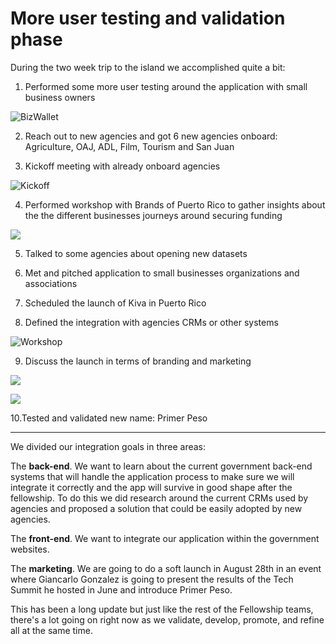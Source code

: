 # More user testing and validation phase

During the two week trip to the island we accomplished quite a bit:

1. Performed some more user testing around the application with small business owners

![BizWallet](http://cl.ly/XBXX/IMG_0146.jpg)

2. Reach out to new agencies and got 6 new agencies onboard: Agriculture, OAJ, ADL, Film, Tourism and San Juan

3. Kickoff meeting with already onboard agencies

![Kickoff](http://cl.ly/XBDP/IMG_0207.jpg)


4. Performed workshop with Brands of Puerto Rico to gather insights about the the different businesses journeys around securing funding

![](http://cl.ly/XAdb/IMG_0165.jpg)


5. Talked to some agencies about opening new datasets

6. Met and pitched application to small businesses organizations and associations

7. Scheduled the launch of Kiva in Puerto Rico

8. Defined the integration with agencies CRMs or other systems

![Workshop](http://cl.ly/XAyK/IMG_0148.jpg)


9. Discuss the launch in terms of branding and marketing

![](http://cl.ly/XBVV/IMG_2160.jpg)

![](http://cl.ly/XAm5/IMG_0240.jpg)


10.Tested and validated new name: Primer Peso

--------

We divided our integration goals in three areas:

The **back-end**. We want to learn about the current government back-end systems that will handle the application process to make sure we will integrate it correctly and the app will survive in good shape after the fellowship. To do this we did research around the current CRMs used by agencies and proposed a solution that could be easily adopted by new agencies.


The **front-end**. We want to integrate our application within the government websites.


The **marketing**. We are going to do a soft launch in August 28th in an event where Giancarlo Gonzalez is going to present the results of the Tech Summit he hosted in June and introduce Primer Peso.


This has been a long update but just like the rest of the Fellowship teams, there's a lot going on right now as we validate, develop, promote, and refine all at the same time.
